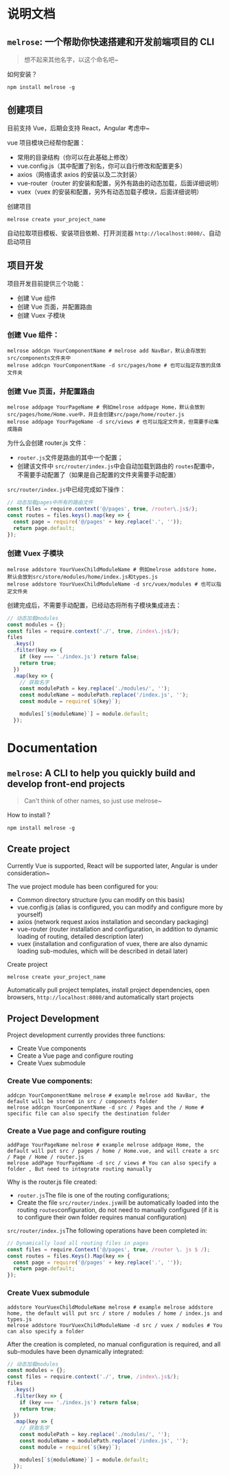 # 说明文档

## `melrose`: 一个帮助你快速搭建和开发前端项目的 CLI

> 想不起来其他名字，以这个命名吧~

如何安装？

```shell
npm install melrose -g
```

## 创建项目

目前支持 Vue，后期会支持 React，Angular 考虑中~

vue 项目模块已经帮你配置：

- 常用的目录结构（你可以在此基础上修改）
- vue.config.js（其中配置了别名，你可以自行修改和配置更多）
- axios（网络请求 axios 的安装以及二次封装）
- vue-router（router 的安装和配置，另外有路由的动态加载，后面详细说明）
- vuex（vuex 的安装和配置，另外有动态加载子模块，后面详细说明）

创建项目

```shell
melrose create your_project_name
```

自动拉取项目模板、安装项目依赖、打开浏览器 `http://localhost:8080/`、自动启动项目

## 项目开发

项目开发目前提供三个功能：

- 创建 Vue 组件
- 创建 Vue 页面，并配置路由
- 创建 Vuex 子模块

### 创建 Vue 组件：

```shell
melrose addcpn YourComponentName # melrose add NavBar，默认会存放到src/components文件夹中
melrose addcpn YourComponentName -d src/pages/home # 也可以指定存放的具体文件夹
```

### 创建 Vue 页面，并配置路由

```shell
melrose addpage YourPageName # 例如melrose addpage Home，默认会放到src/pages/home/Home.vue中，并且会创建src/page/home/router.js
melrose addpage YourPageName -d src/views # 也可以指定文件夹，但需要手动集成路由
```

为什么会创建 router.js 文件：

- `router.js`文件是路由的其中一个配置；
- 创建该文件中 `src/router/index.js`中会自动加载到路由的 `routes`配置中，不需要手动配置了（如果是自己配置的文件夹需要手动配置）

`src/router/index.js`中已经完成如下操作：

```js
// 动态加载pages中所有的路由文件
const files = require.context('@/pages', true, /router\.js$/);
const routes = files.keys().map(key => {
  const page = require('@/pages' + key.replace('.', ''));
  return page.default;
});
```

### 创建 Vuex 子模块

```shell
melrose addstore YourVuexChildModuleName # 例如melrose addstore home，默认会放到src/store/modules/home/index.js和types.js
melrose addstore YourVuexChildModuleName -d src/vuex/modules # 也可以指定文件夹
```

创建完成后，不需要手动配置，已经动态将所有子模块集成进去：

```js
// 动态加载modules
const modules = {};
const files = require.context('./', true, /index\.js$/);
files
  .keys()
  .filter(key => {
    if (key === './index.js') return false;
    return true;
  })
  .map(key => {
    // 获取名字
    const modulePath = key.replace('./modules/', '');
    const moduleName = modulePath.replace('/index.js', '');
    const module = require(`${key}`);

    modules[`${moduleName}`] = module.default;
  });
```

# Documentation

## `melrose`: A CLI to help you quickly build and develop front-end projects

> Can't think of other names, so just use melrose~

How to install？

```shell
npm install melrose -g
```

## Create project

Currently Vue is supported, React will be supported later, Angular is under consideration~

The vue project module has been configured for you:

- Common directory structure (you can modify on this basis)
- vue.config.js (alias is configured, you can modify and configure more by yourself)
- axios (network request axios installation and secondary packaging)
- vue-router (router installation and configuration, in addition to dynamic loading of routing, detailed description later)
- vuex (installation and configuration of vuex, there are also dynamic loading sub-modules, which will be described in detail later)

Create project

```shell
melrose create your_project_name
```

Automatically pull project templates, install project dependencies, open browsers, `http://localhost:8080/`and automatically start projects

## Project Development

Project development currently provides three functions:

- Create Vue components
- Create a Vue page and configure routing
- Create Vuex submodule

### Create Vue components:

```shell
addcpn YourComponentName melrose # example melrose add NavBar, the default will be stored in src / components folder
melrose addcpn YourComponentName -d src / Pages and the / Home # specific file can also specify the destination folder
```

### Create a Vue page and configure routing

```shell
addPage YourPageName melrose # example melrose addpage Home, the default will put src / pages / home / Home.vue, and will create a src / Page / Home / router.js
melrose addPage YourPageName -d src / views # You can also specify a folder , But need to integrate routing manually
```

Why is the router.js file created:

- `router.js`The file is one of the routing configurations;
- Create the file `src/router/index.js`will be automatically loaded into the routing `routes`configuration, do not need to manually configured (if it is to configure their own folder requires manual configuration)

`src/router/index.js`The following operations have been completed in:

```js
// Dynamically load all routing files in pages
const files = require.Context('@/pages', true, /router \. js $ /);
const routes = files.Keys().Map(key => {
  const page = require('@/pages' + key.replace('.', ''));
  return page.default;
});
```

### Create Vuex submodule

```shell
addstore YourVuexChildModuleName melrose # example melrose addstore home, the default will put src / store / modules / home / index.js and types.js
melrose addstore YourVuexChildModuleName -d src / vuex / modules # You can also specify a folder
```

After the creation is completed, no manual configuration is required, and all sub-modules have been dynamically integrated:

```js
// 动态加载modules
const modules = {};
const files = require.context('./', true, /index\.js$/);
files
  .keys()
  .filter(key => {
    if (key === './index.js') return false;
    return true;
  })
  .map(key => {
    // 获取名字
    const modulePath = key.replace('./modules/', '');
    const moduleName = modulePath.replace('/index.js', '');
    const module = require(`${key}`);

    modules[`${moduleName}`] = module.default;
  });
```
